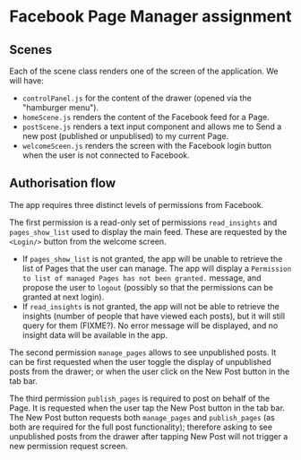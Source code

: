 # Facebook Page Manager assignment

## Scenes

Each of the scene class renders one of the screen of the application. We will have:
- `controlPanel.js` for the content of the drawer (opened via the "hamburger menu").
- `homeScene.js` renders the content of the Facebook feed for a Page.
- `postScene.js` renders a text input component and allows me to Send a new post (published or unpublised) to my current Page.
- `welcomeSceen.js` renders the screen with the Facebook login button when the user is not connected to Facebook.

## Authorisation flow

The app requires three distinct levels of permissions from Facebook.

The first permission is a read-only set of permissions `read_insights` and `pages_show_list` used to display the main feed. These are requested by the `<Login/>` button from the welcome screen.
- If `pages_show_list` is not granted, the app will be unable to retrieve the list of Pages that the user can manage. The app will display a `Permission to list of managed Pages has not been granted.` message, and propose the user to `logout` (possibly so that the permissions can be granted at next login).
- If `read_insights` is not granted, the app will not be able to retrieve the insights (number of people that have viewed each posts), but it will still query for them (FIXME?). No error message will be displayed, and no insight data will be available in the app.

The second permission `manage_pages` allows to see unpublished posts. It can be first requested when the user toggle the display of unpublished posts from the drawer; or when the user click on the New Post button in the tab bar.

The third permission `publish_pages` is required to post on behalf of the Page. It is requested when the user tap the New Post button in the tab bar. The New Post button requests both `manage_pages` and `publish_pages` (as both are required for the full post functionality); therefore asking to see unpublished posts from the drawer after tapping New Post will not trigger a new permission request screen.
